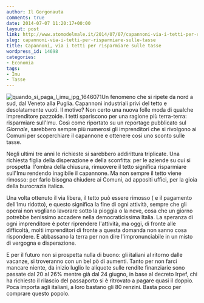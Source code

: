 ```yaml
---
author: Il Gorgonauta
comments: true
date: 2014-07-07 11:20:17+00:00
layout: post
link: http://www.atomodelmale.it/2014/07/07/capannoni-via-i-tetti-per-risparmiare-sulle-tasse/
slug: capannoni-via-i-tetti-per-risparmiare-sulle-tasse
title: Capannoni, via i tetti per risparmiare sulle tasse
wordpress_id: 14698
categories:
- Economia
tags:
- Imu
- Tasse
---
```


![quando_si_paga_l_imu_jpg_1646071](http://www.atomodelmale.it/wp-content/uploads/2012/06/quando_si_paga_l_imu_jpg_1646071-300x199.jpg)Un fenomeno che si ripete da nord a sud, dal Veneto alla Puglia. Capannoni industriali privi del tetto e desolatamente vuoti. Il motivo? Non certo una nuova folle moda di qualche imprenditore pazzoide. I tetti spariscono per una ragione più terra-terra: risparmiare sull'Imu. Così come riportato su un reportage pubblicato sul _Giornale_, sarebbero sempre più numerosi gli imprenditori che si rivolgono ai Comuni per scoperchiare il capannone e ottenere così uno sconto sulle tasse.

Negli ultimi tre anni le richieste si sarebbero addirittura triplicate. Una richiesta figlia della disperazione e della sconfitta: per le aziende su cui si prospetta  l'ombra della chiusura, rimuovere il tetto significa risparmiare sull'Imu rendendo inagibile il capannone. Ma non sempre il tetto viene rimosso: per farlo bisogna chiudere ai Comuni, ad appositi uffici, per la gioia della burocrazia italica.



Una volta ottenuto il via libera, il tetto può essere rimosso ( e il pagamento dell'Imu ridotto), e questo significa la fine di ogni attività, sempre che gli operai non vogliano lavorare sotto la pioggia o la neve, cosa che un giorno potrebbe benissimo accadere nella democraticissima Italia. La speranza di ogni imprenditore è poter riprendere l'attività, ma oggi, di fronte alle difficoltà, molti imprenditori di fronte a questa domanda non sanno cosa rispondere. E abbassano la terra per non dire l'impronunciabile in un misto di vergogna e disperazione.

E per il futuro non si prospetta nulla di buono: gli italiani al ritorno dalle vacanze, si troveranno con un bel pò di aumenti. Tanto per non farci mancare niente, da inizio luglio le aliquote sulle rendite finanziarie sono passate dal 20 al 26% mentre già dal 24 giugno, in base al decreto Irpef, chi ha richiesto il rilascio del passaporto si è ritrovato a pagare quasi il doppio. Poca importa agli italiani, a loro bastano gli 80 renzini. Basta poco per comprare questo popolo.
